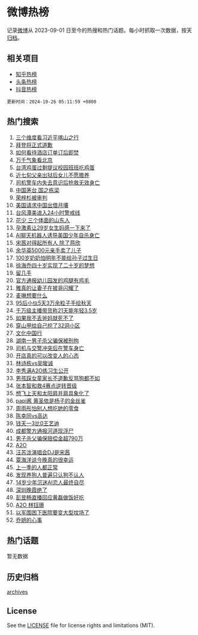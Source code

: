 # 微博热榜

记录[微博](https://www.weibo.com)从 2023-09-01 日至今的热搜和热门话题。每小时抓取一次数据，按天[归档](archives)。

## 相关项目

- [知乎热榜](https://github.com/hotarchive/zhihu)
- [头条热榜](https://github.com/hotarchive/toutiao)
- [抖音热榜](https://github.com/hotarchive/douyin)


`更新时间：2024-10-26 05:11:59 +0800`

## 热门搜索

1. [三个维度看习近平喀山之行](https://m.weibo.cn/search?containerid=100103type%3D1%26t%3D10%26q%3D%23%E4%B8%89%E4%B8%AA%E7%BB%B4%E5%BA%A6%E7%9C%8B%E4%B9%A0%E8%BF%91%E5%B9%B3%E5%96%80%E5%B1%B1%E4%B9%8B%E8%A1%8C%23&stream_entry_id=51&isnewpage=1&extparam=seat%3D1%26q%3D%2523%25E4%25B8%2589%25E4%25B8%25AA%25E7%25BB%25B4%25E5%25BA%25A6%25E7%259C%258B%25E4%25B9%25A0%25E8%25BF%2591%25E5%25B9%25B3%25E5%2596%2580%25E5%25B1%25B1%25E4%25B9%258B%25E8%25A1%258C%2523%26stream_entry_id%3D51%26c_type%3D51%26pos%3D0%26cate%3D10103%26filter_type%3Drealtimehot%26dgr%3D0%26display_time%3D1729890718%26pre_seqid%3D1729890718432093923708)
1. [拜登将正式道歉](https://m.weibo.cn/search?containerid=100103type%3D1%26t%3D10%26q%3D%23%E6%8B%9C%E7%99%BB%E5%B0%86%E6%AD%A3%E5%BC%8F%E9%81%93%E6%AD%89%23&stream_entry_id=31&isnewpage=1&extparam=seat%3D1%26q%3D%2523%25E6%258B%259C%25E7%2599%25BB%25E5%25B0%2586%25E6%25AD%25A3%25E5%25BC%258F%25E9%2581%2593%25E6%25AD%2589%2523%26stream_entry_id%3D31%26dgr%3D0%26flag%3D2%26filter_type%3Drealtimehot%26c_type%3D31%26band_rank%3D1%26pos%3D0%26cate%3D5001%26lcate%3D5001%26realpos%3D1%26display_time%3D1729890718%26pre_seqid%3D1729890718432093923708)
1. [如何看待酒店订单订后即焚](https://m.weibo.cn/search?containerid=100103type%3D1%26t%3D10%26q%3D%23%E5%A6%82%E4%BD%95%E7%9C%8B%E5%BE%85%E9%85%92%E5%BA%97%E8%AE%A2%E5%8D%95%E8%AE%A2%E5%90%8E%E5%8D%B3%E7%84%9A%23&stream_entry_id=31&isnewpage=1&extparam=seat%3D1%26q%3D%2523%25E5%25A6%2582%25E4%25BD%2595%25E7%259C%258B%25E5%25BE%2585%25E9%2585%2592%25E5%25BA%2597%25E8%25AE%25A2%25E5%258D%2595%25E8%25AE%25A2%25E5%2590%258E%25E5%258D%25B3%25E7%2584%259A%2523%26stream_entry_id%3D31%26dgr%3D0%26flag%3D2%26filter_type%3Drealtimehot%26c_type%3D31%26band_rank%3D2%26pos%3D1%26cate%3D5001%26lcate%3D5001%26realpos%3D2%26display_time%3D1729890718%26pre_seqid%3D1729890718432093923708)
1. [万千气象看北京](https://m.weibo.cn/search?containerid=100103type%3D1%26t%3D10%26q%3D%23%E4%B8%87%E5%8D%83%E6%B0%94%E8%B1%A1%E7%9C%8B%E5%8C%97%E4%BA%AC%23&stream_entry_id=31&isnewpage=1&extparam=seat%3D1%26q%3D%2523%25E4%25B8%2587%25E5%258D%2583%25E6%25B0%2594%25E8%25B1%25A1%25E7%259C%258B%25E5%258C%2597%25E4%25BA%25AC%2523%26stream_entry_id%3D31%26dgr%3D0%26flag%3D0%26filter_type%3Drealtimehot%26c_type%3D31%26band_rank%3D3%26pos%3D2%26cate%3D5001%26lcate%3D5001%26realpos%3D3%26display_time%3D1729890718%26pre_seqid%3D1729890718432093923708)
1. [台湾鸡蛋过剩提议校园班班吃鸡蛋](https://m.weibo.cn/search?containerid=100103type%3D1%26t%3D10%26q%3D%23%E5%8F%B0%E6%B9%BE%E9%B8%A1%E8%9B%8B%E8%BF%87%E5%89%A9%E6%8F%90%E8%AE%AE%E6%A0%A1%E5%9B%AD%E7%8F%AD%E7%8F%AD%E5%90%83%E9%B8%A1%E8%9B%8B%23&stream_entry_id=31&isnewpage=1&extparam=seat%3D1%26q%3D%2523%25E5%258F%25B0%25E6%25B9%25BE%25E9%25B8%25A1%25E8%259B%258B%25E8%25BF%2587%25E5%2589%25A9%25E6%258F%2590%25E8%25AE%25AE%25E6%25A0%25A1%25E5%259B%25AD%25E7%258F%25AD%25E7%258F%25AD%25E5%2590%2583%25E9%25B8%25A1%25E8%259B%258B%2523%26stream_entry_id%3D31%26dgr%3D0%26flag%3D1%26filter_type%3Drealtimehot%26c_type%3D31%26band_rank%3D4%26pos%3D3%26cate%3D5001%26lcate%3D5001%26realpos%3D4%26display_time%3D1729890718%26pre_seqid%3D1729890718432093923708)
1. [近七旬父亲出狱后女儿不愿赡养](https://m.weibo.cn/search?containerid=100103type%3D1%26t%3D10%26q%3D%23%E8%BF%91%E4%B8%83%E6%97%AC%E7%88%B6%E4%BA%B2%E5%87%BA%E7%8B%B1%E5%90%8E%E5%A5%B3%E5%84%BF%E4%B8%8D%E6%84%BF%E8%B5%A1%E5%85%BB%23&stream_entry_id=31&isnewpage=1&extparam=seat%3D1%26q%3D%2523%25E8%25BF%2591%25E4%25B8%2583%25E6%2597%25AC%25E7%2588%25B6%25E4%25BA%25B2%25E5%2587%25BA%25E7%258B%25B1%25E5%2590%258E%25E5%25A5%25B3%25E5%2584%25BF%25E4%25B8%258D%25E6%2584%25BF%25E8%25B5%25A1%25E5%2585%25BB%2523%26stream_entry_id%3D31%26dgr%3D0%26flag%3D0%26filter_type%3Drealtimehot%26c_type%3D31%26band_rank%3D5%26pos%3D4%26cate%3D5001%26lcate%3D5001%26realpos%3D5%26display_time%3D1729890718%26pre_seqid%3D1729890718432093923708)
1. [司机警车内失去意识后抢救无效身亡](https://m.weibo.cn/search?containerid=100103type%3D1%26t%3D10%26q%3D%23%E5%8F%B8%E6%9C%BA%E8%AD%A6%E8%BD%A6%E5%86%85%E5%A4%B1%E5%8E%BB%E6%84%8F%E8%AF%86%E5%90%8E%E6%8A%A2%E6%95%91%E6%97%A0%E6%95%88%E8%BA%AB%E4%BA%A1%23&stream_entry_id=31&isnewpage=1&extparam=seat%3D1%26q%3D%2523%25E5%258F%25B8%25E6%259C%25BA%25E8%25AD%25A6%25E8%25BD%25A6%25E5%2586%2585%25E5%25A4%25B1%25E5%258E%25BB%25E6%2584%258F%25E8%25AF%2586%25E5%2590%258E%25E6%258A%25A2%25E6%2595%2591%25E6%2597%25A0%25E6%2595%2588%25E8%25BA%25AB%25E4%25BA%25A1%2523%26stream_entry_id%3D31%26dgr%3D0%26flag%3D0%26filter_type%3Drealtimehot%26c_type%3D31%26band_rank%3D6%26pos%3D5%26cate%3D5001%26lcate%3D5001%26realpos%3D6%26display_time%3D1729890718%26pre_seqid%3D1729890718432093923708)
1. [中国茅台 国之栋梁](https://m.weibo.cn/search?containerid=100103type%3D1%26t%3D10%26q%3D%23%E4%B8%AD%E5%9B%BD%E8%8C%85%E5%8F%B0+%E5%9B%BD%E4%B9%8B%E6%A0%8B%E6%A2%81%23&stream_entry_id=31&isnewpage=1&extparam=seat%3D1%26q%3D%2523%25E4%25B8%25AD%25E5%259B%25BD%25E8%258C%2585%25E5%258F%25B0%2520%25E5%259B%25BD%25E4%25B9%258B%25E6%25A0%258B%25E6%25A2%2581%2523%26stream_entry_id%3D31%26dgr%3D0%26adid%3D260514%26filter_type%3Drealtimehot%26lcate%3D5001%26c_type%3D31%26band_rank%3D7%26topic_ad%3D1%26cate%3D5001%26is_ad_pos%3D1%26pos%3D6%26display_time%3D1729890718%26pre_seqid%3D1729890718432093923708)
1. [荣梓杉被审判](https://m.weibo.cn/search?containerid=100103type%3D1%26t%3D10%26q%3D%23%E8%8D%A3%E6%A2%93%E6%9D%89%E8%A2%AB%E5%AE%A1%E5%88%A4%23&stream_entry_id=31&isnewpage=1&extparam=seat%3D1%26q%3D%2523%25E8%258D%25A3%25E6%25A2%2593%25E6%259D%2589%25E8%25A2%25AB%25E5%25AE%25A1%25E5%2588%25A4%2523%26stream_entry_id%3D31%26dgr%3D0%26flag%3D2%26filter_type%3Drealtimehot%26c_type%3D31%26band_rank%3D7%26pos%3D7%26cate%3D5001%26lcate%3D5001%26realpos%3D7%26display_time%3D1729890718%26pre_seqid%3D1729890718432093923708)
1. [美国请求中国出借月壤](https://m.weibo.cn/search?containerid=100103type%3D1%26t%3D10%26q%3D%23%E7%BE%8E%E5%9B%BD%E8%AF%B7%E6%B1%82%E4%B8%AD%E5%9B%BD%E5%87%BA%E5%80%9F%E6%9C%88%E5%A3%A4%23&stream_entry_id=31&isnewpage=1&extparam=seat%3D1%26q%3D%2523%25E7%25BE%258E%25E5%259B%25BD%25E8%25AF%25B7%25E6%25B1%2582%25E4%25B8%25AD%25E5%259B%25BD%25E5%2587%25BA%25E5%2580%259F%25E6%259C%2588%25E5%25A3%25A4%2523%26stream_entry_id%3D31%26dgr%3D0%26flag%3D0%26filter_type%3Drealtimehot%26c_type%3D31%26band_rank%3D8%26pos%3D8%26cate%3D5001%26lcate%3D5001%26realpos%3D8%26display_time%3D1729890718%26pre_seqid%3D1729890718432093923708)
1. [台风潭美进入24小时警戒线](https://m.weibo.cn/search?containerid=100103type%3D1%26t%3D10%26q%3D%23%E5%8F%B0%E9%A3%8E%E6%BD%AD%E7%BE%8E%E8%BF%9B%E5%85%A524%E5%B0%8F%E6%97%B6%E8%AD%A6%E6%88%92%E7%BA%BF%23&stream_entry_id=31&isnewpage=1&extparam=seat%3D1%26q%3D%2523%25E5%258F%25B0%25E9%25A3%258E%25E6%25BD%25AD%25E7%25BE%258E%25E8%25BF%259B%25E5%2585%25A524%25E5%25B0%258F%25E6%2597%25B6%25E8%25AD%25A6%25E6%2588%2592%25E7%25BA%25BF%2523%26stream_entry_id%3D31%26dgr%3D0%26flag%3D0%26filter_type%3Drealtimehot%26c_type%3D31%26band_rank%3D9%26pos%3D9%26cate%3D5001%26lcate%3D5001%26realpos%3D9%26display_time%3D1729890718%26pre_seqid%3D1729890718432093923708)
1. [花少 三个体面的山东人](https://m.weibo.cn/search?containerid=100103type%3D1%26t%3D10%26q%3D%E8%8A%B1%E5%B0%91+%E4%B8%89%E4%B8%AA%E4%BD%93%E9%9D%A2%E7%9A%84%E5%B1%B1%E4%B8%9C%E4%BA%BA&stream_entry_id=31&isnewpage=1&extparam=seat%3D1%26q%3D%25E8%258A%25B1%25E5%25B0%2591%2520%25E4%25B8%2589%25E4%25B8%25AA%25E4%25BD%2593%25E9%259D%25A2%25E7%259A%2584%25E5%25B1%25B1%25E4%25B8%259C%25E4%25BA%25BA%26stream_entry_id%3D31%26dgr%3D0%26flag%3D0%26filter_type%3Drealtimehot%26c_type%3D31%26band_rank%3D10%26pos%3D10%26cate%3D5001%26lcate%3D5001%26realpos%3D10%26display_time%3D1729890718%26pre_seqid%3D1729890718432093923708)
1. [孕激素让29岁女生妈感一下来了](https://m.weibo.cn/search?containerid=100103type%3D1%26t%3D10%26q%3D%23%E5%AD%95%E6%BF%80%E7%B4%A0%E8%AE%A929%E5%B2%81%E5%A5%B3%E7%94%9F%E5%A6%88%E6%84%9F%E4%B8%80%E4%B8%8B%E6%9D%A5%E4%BA%86%23&stream_entry_id=31&isnewpage=1&extparam=seat%3D1%26q%3D%2523%25E5%25AD%2595%25E6%25BF%2580%25E7%25B4%25A0%25E8%25AE%25A929%25E5%25B2%2581%25E5%25A5%25B3%25E7%2594%259F%25E5%25A6%2588%25E6%2584%259F%25E4%25B8%2580%25E4%25B8%258B%25E6%259D%25A5%25E4%25BA%2586%2523%26stream_entry_id%3D31%26dgr%3D0%26flag%3D2%26filter_type%3Drealtimehot%26c_type%3D31%26band_rank%3D11%26pos%3D11%26cate%3D5001%26lcate%3D5001%26realpos%3D11%26display_time%3D1729890718%26pre_seqid%3D1729890718432093923708)
1. [AI聊天机器人诱导美国少年自杀身亡](https://m.weibo.cn/search?containerid=100103type%3D1%26t%3D10%26q%3D%23AI%E8%81%8A%E5%A4%A9%E6%9C%BA%E5%99%A8%E4%BA%BA%E8%AF%B1%E5%AF%BC%E7%BE%8E%E5%9B%BD%E5%B0%91%E5%B9%B4%E8%87%AA%E6%9D%80%E8%BA%AB%E4%BA%A1%23&stream_entry_id=31&isnewpage=1&extparam=seat%3D1%26q%3D%2523AI%25E8%2581%258A%25E5%25A4%25A9%25E6%259C%25BA%25E5%2599%25A8%25E4%25BA%25BA%25E8%25AF%25B1%25E5%25AF%25BC%25E7%25BE%258E%25E5%259B%25BD%25E5%25B0%2591%25E5%25B9%25B4%25E8%2587%25AA%25E6%259D%2580%25E8%25BA%25AB%25E4%25BA%25A1%2523%26stream_entry_id%3D31%26dgr%3D0%26flag%3D0%26filter_type%3Drealtimehot%26c_type%3D31%26band_rank%3D12%26pos%3D12%26cate%3D5001%26lcate%3D5001%26realpos%3D12%26display_time%3D1729890718%26pre_seqid%3D1729890718432093923708)
1. [宋茜对得起所有人 除了蒋欣](https://m.weibo.cn/search?containerid=100103type%3D1%26t%3D10%26q%3D%E5%AE%8B%E8%8C%9C%E5%AF%B9%E5%BE%97%E8%B5%B7%E6%89%80%E6%9C%89%E4%BA%BA+%E9%99%A4%E4%BA%86%E8%92%8B%E6%AC%A3&stream_entry_id=31&isnewpage=1&extparam=seat%3D1%26q%3D%25E5%25AE%258B%25E8%258C%259C%25E5%25AF%25B9%25E5%25BE%2597%25E8%25B5%25B7%25E6%2589%2580%25E6%259C%2589%25E4%25BA%25BA%2520%25E9%2599%25A4%25E4%25BA%2586%25E8%2592%258B%25E6%25AC%25A3%26stream_entry_id%3D31%26dgr%3D0%26flag%3D2%26filter_type%3Drealtimehot%26c_type%3D31%26band_rank%3D13%26pos%3D13%26cate%3D5001%26lcate%3D5001%26realpos%3D13%26display_time%3D1729890718%26pre_seqid%3D1729890718432093923708)
1. [余华英5000元亲手卖了儿子](https://m.weibo.cn/search?containerid=100103type%3D1%26t%3D10%26q%3D%23%E4%BD%99%E5%8D%8E%E8%8B%B15000%E5%85%83%E4%BA%B2%E6%89%8B%E5%8D%96%E4%BA%86%E5%84%BF%E5%AD%90%23&stream_entry_id=31&isnewpage=1&extparam=seat%3D1%26q%3D%2523%25E4%25BD%2599%25E5%258D%258E%25E8%258B%25B15000%25E5%2585%2583%25E4%25BA%25B2%25E6%2589%258B%25E5%258D%2596%25E4%25BA%2586%25E5%2584%25BF%25E5%25AD%2590%2523%26stream_entry_id%3D31%26dgr%3D0%26flag%3D0%26filter_type%3Drealtimehot%26c_type%3D31%26band_rank%3D14%26pos%3D14%26cate%3D5001%26lcate%3D5001%26realpos%3D14%26display_time%3D1729890718%26pre_seqid%3D1729890718432093923708)
1. [100岁奶奶怕明年不能给孙子过生日](https://m.weibo.cn/search?containerid=100103type%3D1%26t%3D10%26q%3D%23100%E5%B2%81%E5%A5%B6%E5%A5%B6%E6%80%95%E6%98%8E%E5%B9%B4%E4%B8%8D%E8%83%BD%E7%BB%99%E5%AD%99%E5%AD%90%E8%BF%87%E7%94%9F%E6%97%A5%23&stream_entry_id=31&isnewpage=1&extparam=seat%3D1%26q%3D%2523100%25E5%25B2%2581%25E5%25A5%25B6%25E5%25A5%25B6%25E6%2580%2595%25E6%2598%258E%25E5%25B9%25B4%25E4%25B8%258D%25E8%2583%25BD%25E7%25BB%2599%25E5%25AD%2599%25E5%25AD%2590%25E8%25BF%2587%25E7%2594%259F%25E6%2597%25A5%2523%26stream_entry_id%3D31%26dgr%3D0%26flag%3D1%26filter_type%3Drealtimehot%26c_type%3D31%26band_rank%3D15%26pos%3D15%26cate%3D5001%26lcate%3D5001%26realpos%3D15%26display_time%3D1729890718%26pre_seqid%3D1729890718432093923708)
1. [徐海乔四十岁实现了二十岁的梦想](https://m.weibo.cn/search?containerid=100103type%3D1%26t%3D10%26q%3D%E5%BE%90%E6%B5%B7%E4%B9%94%E5%9B%9B%E5%8D%81%E5%B2%81%E5%AE%9E%E7%8E%B0%E4%BA%86%E4%BA%8C%E5%8D%81%E5%B2%81%E7%9A%84%E6%A2%A6%E6%83%B3&stream_entry_id=31&isnewpage=1&extparam=seat%3D1%26q%3D%25E5%25BE%2590%25E6%25B5%25B7%25E4%25B9%2594%25E5%259B%259B%25E5%258D%2581%25E5%25B2%2581%25E5%25AE%259E%25E7%258E%25B0%25E4%25BA%2586%25E4%25BA%258C%25E5%258D%2581%25E5%25B2%2581%25E7%259A%2584%25E6%25A2%25A6%25E6%2583%25B3%26stream_entry_id%3D31%26dgr%3D0%26flag%3D0%26filter_type%3Drealtimehot%26c_type%3D31%26band_rank%3D16%26pos%3D16%26cate%3D5001%26lcate%3D5001%26realpos%3D16%26display_time%3D1729890718%26pre_seqid%3D1729890718432093923708)
1. [留几手](https://m.weibo.cn/search?containerid=100103type%3D1%26t%3D10%26q%3D%E7%95%99%E5%87%A0%E6%89%8B&stream_entry_id=31&isnewpage=1&extparam=seat%3D1%26q%3D%25E7%2595%2599%25E5%2587%25A0%25E6%2589%258B%26stream_entry_id%3D31%26dgr%3D0%26flag%3D0%26filter_type%3Drealtimehot%26c_type%3D31%26band_rank%3D17%26pos%3D17%26cate%3D5001%26lcate%3D5001%26realpos%3D17%26display_time%3D1729890718%26pre_seqid%3D1729890718432093923708)
1. [官方通报幼儿园发的鸡腿有鸡毛](https://m.weibo.cn/search?containerid=100103type%3D1%26t%3D10%26q%3D%23%E5%AE%98%E6%96%B9%E9%80%9A%E6%8A%A5%E5%B9%BC%E5%84%BF%E5%9B%AD%E5%8F%91%E7%9A%84%E9%B8%A1%E8%85%BF%E6%9C%89%E9%B8%A1%E6%AF%9B%23&stream_entry_id=31&isnewpage=1&extparam=seat%3D1%26q%3D%2523%25E5%25AE%2598%25E6%2596%25B9%25E9%2580%259A%25E6%258A%25A5%25E5%25B9%25BC%25E5%2584%25BF%25E5%259B%25AD%25E5%258F%2591%25E7%259A%2584%25E9%25B8%25A1%25E8%2585%25BF%25E6%259C%2589%25E9%25B8%25A1%25E6%25AF%259B%2523%26stream_entry_id%3D31%26dgr%3D0%26flag%3D1%26filter_type%3Drealtimehot%26c_type%3D31%26band_rank%3D18%26pos%3D18%26cate%3D5001%26lcate%3D5001%26realpos%3D18%26display_time%3D1729890718%26pre_seqid%3D1729890718432093923708)
1. [雅真的让妻子在披哥闪耀了](https://m.weibo.cn/search?containerid=100103type%3D1%26t%3D10%26q%3D%E9%9B%85%E7%9C%9F%E7%9A%84%E8%AE%A9%E5%A6%BB%E5%AD%90%E5%9C%A8%E6%8A%AB%E5%93%A5%E9%97%AA%E8%80%80%E4%BA%86&stream_entry_id=31&isnewpage=1&extparam=seat%3D1%26q%3D%25E9%259B%2585%25E7%259C%259F%25E7%259A%2584%25E8%25AE%25A9%25E5%25A6%25BB%25E5%25AD%2590%25E5%259C%25A8%25E6%258A%25AB%25E5%2593%25A5%25E9%2597%25AA%25E8%2580%2580%25E4%25BA%2586%26stream_entry_id%3D31%26dgr%3D0%26flag%3D0%26filter_type%3Drealtimehot%26c_type%3D31%26band_rank%3D19%26pos%3D19%26cate%3D5001%26lcate%3D5001%26realpos%3D19%26display_time%3D1729890718%26pre_seqid%3D1729890718432093923708)
1. [麦琳想要什么](https://m.weibo.cn/search?containerid=100103type%3D1%26t%3D10%26q%3D%E9%BA%A6%E7%90%B3%E6%83%B3%E8%A6%81%E4%BB%80%E4%B9%88&stream_entry_id=31&isnewpage=1&extparam=seat%3D1%26q%3D%25E9%25BA%25A6%25E7%2590%25B3%25E6%2583%25B3%25E8%25A6%2581%25E4%25BB%2580%25E4%25B9%2588%26stream_entry_id%3D31%26dgr%3D0%26flag%3D0%26filter_type%3Drealtimehot%26c_type%3D31%26band_rank%3D20%26pos%3D20%26cate%3D5001%26lcate%3D5001%26realpos%3D20%26display_time%3D1729890718%26pre_seqid%3D1729890718432093923708)
1. [95后小伙5天3万余粒子手绘秋天](https://m.weibo.cn/search?containerid=100103type%3D1%26t%3D10%26q%3D%2395%E5%90%8E%E5%B0%8F%E4%BC%995%E5%A4%A93%E4%B8%87%E4%BD%99%E7%B2%92%E5%AD%90%E6%89%8B%E7%BB%98%E7%A7%8B%E5%A4%A9%23&stream_entry_id=31&isnewpage=1&extparam=seat%3D1%26q%3D%252395%25E5%2590%258E%25E5%25B0%258F%25E4%25BC%25995%25E5%25A4%25A93%25E4%25B8%2587%25E4%25BD%2599%25E7%25B2%2592%25E5%25AD%2590%25E6%2589%258B%25E7%25BB%2598%25E7%25A7%258B%25E5%25A4%25A9%2523%26stream_entry_id%3D31%26dgr%3D0%26flag%3D1%26filter_type%3Drealtimehot%26c_type%3D31%26band_rank%3D21%26pos%3D21%26cate%3D5001%26lcate%3D5001%26realpos%3D21%26display_time%3D1729890718%26pre_seqid%3D1729890718432093923708)
1. [千万级主播带货称21天能年轻3.5岁](https://m.weibo.cn/search?containerid=100103type%3D1%26t%3D10%26q%3D%23%E5%8D%83%E4%B8%87%E7%BA%A7%E4%B8%BB%E6%92%AD%E5%B8%A6%E8%B4%A7%E7%A7%B021%E5%A4%A9%E8%83%BD%E5%B9%B4%E8%BD%BB3.5%E5%B2%81%23&stream_entry_id=31&isnewpage=1&extparam=seat%3D1%26q%3D%2523%25E5%258D%2583%25E4%25B8%2587%25E7%25BA%25A7%25E4%25B8%25BB%25E6%2592%25AD%25E5%25B8%25A6%25E8%25B4%25A7%25E7%25A7%25B021%25E5%25A4%25A9%25E8%2583%25BD%25E5%25B9%25B4%25E8%25BD%25BB3.5%25E5%25B2%2581%2523%26stream_entry_id%3D31%26dgr%3D0%26flag%3D0%26filter_type%3Drealtimehot%26c_type%3D31%26band_rank%3D22%26pos%3D22%26cate%3D5001%26lcate%3D5001%26realpos%3D22%26display_time%3D1729890718%26pre_seqid%3D1729890718432093923708)
1. [如果我不丢爸妈就死不了](https://m.weibo.cn/search?containerid=100103type%3D1%26t%3D10%26q%3D%23%E5%A6%82%E6%9E%9C%E6%88%91%E4%B8%8D%E4%B8%A2%E7%88%B8%E5%A6%88%E5%B0%B1%E6%AD%BB%E4%B8%8D%E4%BA%86%23&stream_entry_id=31&isnewpage=1&extparam=seat%3D1%26q%3D%2523%25E5%25A6%2582%25E6%259E%259C%25E6%2588%2591%25E4%25B8%258D%25E4%25B8%25A2%25E7%2588%25B8%25E5%25A6%2588%25E5%25B0%25B1%25E6%25AD%25BB%25E4%25B8%258D%25E4%25BA%2586%2523%26stream_entry_id%3D31%26dgr%3D0%26flag%3D0%26filter_type%3Drealtimehot%26c_type%3D31%26band_rank%3D23%26pos%3D23%26cate%3D5001%26lcate%3D5001%26realpos%3D23%26display_time%3D1729890718%26pre_seqid%3D1729890718432093923708)
1. [穿山甲给自己挖了32洞小区](https://m.weibo.cn/search?containerid=100103type%3D1%26t%3D10%26q%3D%23%E7%A9%BF%E5%B1%B1%E7%94%B2%E7%BB%99%E8%87%AA%E5%B7%B1%E6%8C%96%E4%BA%8632%E6%B4%9E%E5%B0%8F%E5%8C%BA%23&stream_entry_id=31&isnewpage=1&extparam=seat%3D1%26q%3D%2523%25E7%25A9%25BF%25E5%25B1%25B1%25E7%2594%25B2%25E7%25BB%2599%25E8%2587%25AA%25E5%25B7%25B1%25E6%258C%2596%25E4%25BA%258632%25E6%25B4%259E%25E5%25B0%258F%25E5%258C%25BA%2523%26stream_entry_id%3D31%26dgr%3D0%26flag%3D0%26filter_type%3Drealtimehot%26c_type%3D31%26band_rank%3D24%26pos%3D24%26cate%3D5001%26lcate%3D5001%26realpos%3D24%26display_time%3D1729890718%26pre_seqid%3D1729890718432093923708)
1. [文化中国行](https://m.weibo.cn/search?containerid=100103type%3D1%26t%3D10%26q%3D%23%E6%96%87%E5%8C%96%E4%B8%AD%E5%9B%BD%E8%A1%8C%23&stream_entry_id=31&isnewpage=1&extparam=seat%3D1%26q%3D%2523%25E6%2596%2587%25E5%258C%2596%25E4%25B8%25AD%25E5%259B%25BD%25E8%25A1%258C%2523%26stream_entry_id%3D31%26dgr%3D0%26flag%3D1%26filter_type%3Drealtimehot%26c_type%3D31%26band_rank%3D25%26pos%3D25%26cate%3D5001%26lcate%3D5001%26realpos%3D25%26display_time%3D1729890718%26pre_seqid%3D1729890718432093923708)
1. [湖南一男子杀父骗保被刑拘](https://m.weibo.cn/search?containerid=100103type%3D1%26t%3D10%26q%3D%23%E6%B9%96%E5%8D%97%E4%B8%80%E7%94%B7%E5%AD%90%E6%9D%80%E7%88%B6%E9%AA%97%E4%BF%9D%E8%A2%AB%E5%88%91%E6%8B%98%23&stream_entry_id=31&isnewpage=1&extparam=seat%3D1%26q%3D%2523%25E6%25B9%2596%25E5%258D%2597%25E4%25B8%2580%25E7%2594%25B7%25E5%25AD%2590%25E6%259D%2580%25E7%2588%25B6%25E9%25AA%2597%25E4%25BF%259D%25E8%25A2%25AB%25E5%2588%2591%25E6%258B%2598%2523%26stream_entry_id%3D31%26dgr%3D0%26flag%3D0%26filter_type%3Drealtimehot%26c_type%3D31%26band_rank%3D26%26pos%3D26%26cate%3D5001%26lcate%3D5001%26realpos%3D26%26display_time%3D1729890718%26pre_seqid%3D1729890718432093923708)
1. [司机与交警冲突后在警车身亡](https://m.weibo.cn/search?containerid=100103type%3D1%26t%3D10%26q%3D%23%E5%8F%B8%E6%9C%BA%E4%B8%8E%E4%BA%A4%E8%AD%A6%E5%86%B2%E7%AA%81%E5%90%8E%E5%9C%A8%E8%AD%A6%E8%BD%A6%E8%BA%AB%E4%BA%A1%23&stream_entry_id=31&isnewpage=1&extparam=seat%3D1%26q%3D%2523%25E5%258F%25B8%25E6%259C%25BA%25E4%25B8%258E%25E4%25BA%25A4%25E8%25AD%25A6%25E5%2586%25B2%25E7%25AA%2581%25E5%2590%258E%25E5%259C%25A8%25E8%25AD%25A6%25E8%25BD%25A6%25E8%25BA%25AB%25E4%25BA%25A1%2523%26stream_entry_id%3D31%26dgr%3D0%26flag%3D0%26filter_type%3Drealtimehot%26c_type%3D31%26band_rank%3D27%26pos%3D27%26cate%3D5001%26lcate%3D5001%26realpos%3D27%26display_time%3D1729890718%26pre_seqid%3D1729890718432093923708)
1. [开店真的可以改变人的心态](https://m.weibo.cn/search?containerid=100103type%3D1%26t%3D10%26q%3D%E5%BC%80%E5%BA%97%E7%9C%9F%E7%9A%84%E5%8F%AF%E4%BB%A5%E6%94%B9%E5%8F%98%E4%BA%BA%E7%9A%84%E5%BF%83%E6%80%81&stream_entry_id=31&isnewpage=1&extparam=seat%3D1%26q%3D%25E5%25BC%2580%25E5%25BA%2597%25E7%259C%259F%25E7%259A%2584%25E5%258F%25AF%25E4%25BB%25A5%25E6%2594%25B9%25E5%258F%2598%25E4%25BA%25BA%25E7%259A%2584%25E5%25BF%2583%25E6%2580%2581%26stream_entry_id%3D31%26dgr%3D0%26flag%3D0%26filter_type%3Drealtimehot%26c_type%3D31%26band_rank%3D28%26pos%3D28%26cate%3D5001%26lcate%3D5001%26realpos%3D28%26display_time%3D1729890718%26pre_seqid%3D1729890718432093923708)
1. [林诗栋vs吴晙诚](https://m.weibo.cn/search?containerid=100103type%3D1%26t%3D10%26q%3D%23%E6%9E%97%E8%AF%97%E6%A0%8Bvs%E5%90%B4%E6%99%99%E8%AF%9A%23&stream_entry_id=31&isnewpage=1&extparam=seat%3D1%26q%3D%2523%25E6%259E%2597%25E8%25AF%2597%25E6%25A0%258Bvs%25E5%2590%25B4%25E6%2599%2599%25E8%25AF%259A%2523%26stream_entry_id%3D31%26dgr%3D0%26flag%3D0%26filter_type%3Drealtimehot%26c_type%3D31%26band_rank%3D29%26pos%3D29%26cate%3D5001%26lcate%3D5001%26realpos%3D29%26display_time%3D1729890718%26pre_seqid%3D1729890718432093923708)
1. [李秀满A2O练习生公开](https://m.weibo.cn/search?containerid=100103type%3D1%26t%3D10%26q%3D%23%E6%9D%8E%E7%A7%80%E6%BB%A1A2O%E7%BB%83%E4%B9%A0%E7%94%9F%E5%85%AC%E5%BC%80%23&stream_entry_id=31&isnewpage=1&extparam=seat%3D1%26q%3D%2523%25E6%259D%258E%25E7%25A7%2580%25E6%25BB%25A1A2O%25E7%25BB%2583%25E4%25B9%25A0%25E7%2594%259F%25E5%2585%25AC%25E5%25BC%2580%2523%26stream_entry_id%3D31%26dgr%3D0%26flag%3D0%26filter_type%3Drealtimehot%26c_type%3D31%26band_rank%3D30%26pos%3D30%26cate%3D5001%26lcate%3D5001%26realpos%3D30%26display_time%3D1729890718%26pre_seqid%3D1729890718432093923708)
1. [男孩踩女童家长不道歉反骂狗都不如](https://m.weibo.cn/search?containerid=100103type%3D1%26t%3D10%26q%3D%23%E7%94%B7%E5%AD%A9%E8%B8%A9%E5%A5%B3%E7%AB%A5%E5%AE%B6%E9%95%BF%E4%B8%8D%E9%81%93%E6%AD%89%E5%8F%8D%E9%AA%82%E7%8B%97%E9%83%BD%E4%B8%8D%E5%A6%82%23&stream_entry_id=31&isnewpage=1&extparam=seat%3D1%26q%3D%2523%25E7%2594%25B7%25E5%25AD%25A9%25E8%25B8%25A9%25E5%25A5%25B3%25E7%25AB%25A5%25E5%25AE%25B6%25E9%2595%25BF%25E4%25B8%258D%25E9%2581%2593%25E6%25AD%2589%25E5%258F%258D%25E9%25AA%2582%25E7%258B%2597%25E9%2583%25BD%25E4%25B8%258D%25E5%25A6%2582%2523%26stream_entry_id%3D31%26dgr%3D0%26flag%3D0%26filter_type%3Drealtimehot%26c_type%3D31%26band_rank%3D31%26pos%3D31%26cate%3D5001%26lcate%3D5001%26realpos%3D31%26display_time%3D1729890718%26pre_seqid%3D1729890718432093923708)
1. [张本智和救4赛点逆转晋级](https://m.weibo.cn/search?containerid=100103type%3D1%26t%3D10%26q%3D%23%E5%BC%A0%E6%9C%AC%E6%99%BA%E5%92%8C%E6%95%914%E8%B5%9B%E7%82%B9%E9%80%86%E8%BD%AC%E6%99%8B%E7%BA%A7%23&stream_entry_id=31&isnewpage=1&extparam=seat%3D1%26q%3D%2523%25E5%25BC%25A0%25E6%259C%25AC%25E6%2599%25BA%25E5%2592%258C%25E6%2595%25914%25E8%25B5%259B%25E7%2582%25B9%25E9%2580%2586%25E8%25BD%25AC%25E6%2599%258B%25E7%25BA%25A7%2523%26stream_entry_id%3D31%26dgr%3D0%26flag%3D0%26filter_type%3Drealtimehot%26c_type%3D31%26band_rank%3D32%26pos%3D32%26cate%3D5001%26lcate%3D5001%26realpos%3D32%26display_time%3D1729890718%26pre_seqid%3D1729890718432093923708)
1. [想飞上天和太阳肩并肩具象化了](https://m.weibo.cn/search?containerid=100103type%3D1%26t%3D10%26q%3D%23%E6%83%B3%E9%A3%9E%E4%B8%8A%E5%A4%A9%E5%92%8C%E5%A4%AA%E9%98%B3%E8%82%A9%E5%B9%B6%E8%82%A9%E5%85%B7%E8%B1%A1%E5%8C%96%E4%BA%86%23&stream_entry_id=31&isnewpage=1&extparam=seat%3D1%26q%3D%2523%25E6%2583%25B3%25E9%25A3%259E%25E4%25B8%258A%25E5%25A4%25A9%25E5%2592%258C%25E5%25A4%25AA%25E9%2598%25B3%25E8%2582%25A9%25E5%25B9%25B6%25E8%2582%25A9%25E5%2585%25B7%25E8%25B1%25A1%25E5%258C%2596%25E4%25BA%2586%2523%26stream_entry_id%3D31%26dgr%3D0%26flag%3D1%26filter_type%3Drealtimehot%26c_type%3D31%26band_rank%3D33%26pos%3D33%26cate%3D5001%26lcate%3D5001%26realpos%3D33%26display_time%3D1729890718%26pre_seqid%3D1729890718432093923708)
1. [papi酱 黄圣依是杨子的金丝雀](https://m.weibo.cn/search?containerid=100103type%3D1%26t%3D10%26q%3Dpapi%E9%85%B1+%E9%BB%84%E5%9C%A3%E4%BE%9D%E6%98%AF%E6%9D%A8%E5%AD%90%E7%9A%84%E9%87%91%E4%B8%9D%E9%9B%80&stream_entry_id=31&isnewpage=1&extparam=seat%3D1%26q%3Dpapi%25E9%2585%25B1%2520%25E9%25BB%2584%25E5%259C%25A3%25E4%25BE%259D%25E6%2598%25AF%25E6%259D%25A8%25E5%25AD%2590%25E7%259A%2584%25E9%2587%2591%25E4%25B8%259D%25E9%259B%2580%26stream_entry_id%3D31%26dgr%3D0%26flag%3D0%26filter_type%3Drealtimehot%26c_type%3D31%26band_rank%3D34%26pos%3D34%26cate%3D5001%26lcate%3D5001%26realpos%3D34%26display_time%3D1729890718%26pre_seqid%3D1729890718432093923708)
1. [周雨彤怕别人想吃她的零食](https://m.weibo.cn/search?containerid=100103type%3D1%26t%3D10%26q%3D%23%E5%91%A8%E9%9B%A8%E5%BD%A4%E6%80%95%E5%88%AB%E4%BA%BA%E6%83%B3%E5%90%83%E5%A5%B9%E7%9A%84%E9%9B%B6%E9%A3%9F%23&stream_entry_id=31&isnewpage=1&extparam=seat%3D1%26q%3D%2523%25E5%2591%25A8%25E9%259B%25A8%25E5%25BD%25A4%25E6%2580%2595%25E5%2588%25AB%25E4%25BA%25BA%25E6%2583%25B3%25E5%2590%2583%25E5%25A5%25B9%25E7%259A%2584%25E9%259B%25B6%25E9%25A3%259F%2523%26stream_entry_id%3D31%26dgr%3D0%26flag%3D0%26filter_type%3Drealtimehot%26c_type%3D31%26band_rank%3D35%26pos%3D35%26cate%3D5001%26lcate%3D5001%26realpos%3D35%26display_time%3D1729890718%26pre_seqid%3D1729890718432093923708)
1. [陈幸同vs高达](https://m.weibo.cn/search?containerid=100103type%3D1%26t%3D10%26q%3D%23%E9%99%88%E5%B9%B8%E5%90%8Cvs%E9%AB%98%E8%BE%BE%23&stream_entry_id=31&isnewpage=1&extparam=seat%3D1%26q%3D%2523%25E9%2599%2588%25E5%25B9%25B8%25E5%2590%258Cvs%25E9%25AB%2598%25E8%25BE%25BE%2523%26stream_entry_id%3D31%26dgr%3D0%26flag%3D0%26filter_type%3Drealtimehot%26c_type%3D31%26band_rank%3D36%26pos%3D36%26cate%3D5001%26lcate%3D5001%26realpos%3D36%26display_time%3D1729890718%26pre_seqid%3D1729890718432093923708)
1. [钱天一3比0王艺迪](https://m.weibo.cn/search?containerid=100103type%3D1%26t%3D10%26q%3D%23%E9%92%B1%E5%A4%A9%E4%B8%803%E6%AF%940%E7%8E%8B%E8%89%BA%E8%BF%AA%23&stream_entry_id=31&isnewpage=1&extparam=seat%3D1%26q%3D%2523%25E9%2592%25B1%25E5%25A4%25A9%25E4%25B8%25803%25E6%25AF%25940%25E7%258E%258B%25E8%2589%25BA%25E8%25BF%25AA%2523%26stream_entry_id%3D31%26dgr%3D0%26flag%3D0%26filter_type%3Drealtimehot%26c_type%3D31%26band_rank%3D37%26pos%3D37%26cate%3D5001%26lcate%3D5001%26realpos%3D37%26display_time%3D1729890718%26pre_seqid%3D1729890718432093923708)
1. [成都警方通报河道现浮尸](https://m.weibo.cn/search?containerid=100103type%3D1%26t%3D10%26q%3D%23%E6%88%90%E9%83%BD%E8%AD%A6%E6%96%B9%E9%80%9A%E6%8A%A5%E6%B2%B3%E9%81%93%E7%8E%B0%E6%B5%AE%E5%B0%B8%23&stream_entry_id=31&isnewpage=1&extparam=seat%3D1%26q%3D%2523%25E6%2588%2590%25E9%2583%25BD%25E8%25AD%25A6%25E6%2596%25B9%25E9%2580%259A%25E6%258A%25A5%25E6%25B2%25B3%25E9%2581%2593%25E7%258E%25B0%25E6%25B5%25AE%25E5%25B0%25B8%2523%26stream_entry_id%3D31%26dgr%3D0%26flag%3D0%26filter_type%3Drealtimehot%26c_type%3D31%26band_rank%3D38%26pos%3D38%26cate%3D5001%26lcate%3D5001%26realpos%3D38%26display_time%3D1729890718%26pre_seqid%3D1729890718432093923708)
1. [男子杀父骗保赔偿金超790万](https://m.weibo.cn/search?containerid=100103type%3D1%26t%3D10%26q%3D%23%E7%94%B7%E5%AD%90%E6%9D%80%E7%88%B6%E9%AA%97%E4%BF%9D%E8%B5%94%E5%81%BF%E9%87%91%E8%B6%85790%E4%B8%87%23&stream_entry_id=31&isnewpage=1&extparam=seat%3D1%26q%3D%2523%25E7%2594%25B7%25E5%25AD%2590%25E6%259D%2580%25E7%2588%25B6%25E9%25AA%2597%25E4%25BF%259D%25E8%25B5%2594%25E5%2581%25BF%25E9%2587%2591%25E8%25B6%2585790%25E4%25B8%2587%2523%26stream_entry_id%3D31%26dgr%3D0%26flag%3D0%26filter_type%3Drealtimehot%26c_type%3D31%26band_rank%3D39%26pos%3D39%26cate%3D5001%26lcate%3D5001%26realpos%3D39%26display_time%3D1729890718%26pre_seqid%3D1729890718432093923708)
1. [A2O](https://m.weibo.cn/search?containerid=100103type%3D1%26t%3D10%26q%3DA2O&stream_entry_id=31&isnewpage=1&extparam=seat%3D1%26q%3DA2O%26stream_entry_id%3D31%26dgr%3D0%26flag%3D0%26filter_type%3Drealtimehot%26c_type%3D31%26band_rank%3D40%26pos%3D40%26cate%3D5001%26lcate%3D5001%26realpos%3D40%26display_time%3D1729890718%26pre_seqid%3D1729890718432093923708)
1. [汪苏泷演唱会DJ是宋茜](https://m.weibo.cn/search?containerid=100103type%3D1%26t%3D10%26q%3D%23%E6%B1%AA%E8%8B%8F%E6%B3%B7%E6%BC%94%E5%94%B1%E4%BC%9ADJ%E6%98%AF%E5%AE%8B%E8%8C%9C%23&stream_entry_id=31&isnewpage=1&extparam=seat%3D1%26q%3D%2523%25E6%25B1%25AA%25E8%258B%258F%25E6%25B3%25B7%25E6%25BC%2594%25E5%2594%25B1%25E4%25BC%259ADJ%25E6%2598%25AF%25E5%25AE%258B%25E8%258C%259C%2523%26stream_entry_id%3D31%26dgr%3D0%26flag%3D0%26filter_type%3Drealtimehot%26c_type%3D31%26band_rank%3D41%26pos%3D41%26cate%3D5001%26lcate%3D5001%26realpos%3D41%26display_time%3D1729890718%26pre_seqid%3D1729890718432093923708)
1. [覃海洋说今晚真的很幸运](https://m.weibo.cn/search?containerid=100103type%3D1%26t%3D10%26q%3D%23%E8%A6%83%E6%B5%B7%E6%B4%8B%E8%AF%B4%E4%BB%8A%E6%99%9A%E7%9C%9F%E7%9A%84%E5%BE%88%E5%B9%B8%E8%BF%90%23&stream_entry_id=31&isnewpage=1&extparam=seat%3D1%26q%3D%2523%25E8%25A6%2583%25E6%25B5%25B7%25E6%25B4%258B%25E8%25AF%25B4%25E4%25BB%258A%25E6%2599%259A%25E7%259C%259F%25E7%259A%2584%25E5%25BE%2588%25E5%25B9%25B8%25E8%25BF%2590%2523%26stream_entry_id%3D31%26dgr%3D0%26flag%3D0%26filter_type%3Drealtimehot%26c_type%3D31%26band_rank%3D42%26pos%3D42%26cate%3D5001%26lcate%3D5001%26realpos%3D42%26display_time%3D1729890718%26pre_seqid%3D1729890718432093923708)
1. [上一季的人都正常](https://m.weibo.cn/search?containerid=100103type%3D1%26t%3D10%26q%3D%E4%B8%8A%E4%B8%80%E5%AD%A3%E7%9A%84%E4%BA%BA%E9%83%BD%E6%AD%A3%E5%B8%B8&stream_entry_id=31&isnewpage=1&extparam=seat%3D1%26q%3D%25E4%25B8%258A%25E4%25B8%2580%25E5%25AD%25A3%25E7%259A%2584%25E4%25BA%25BA%25E9%2583%25BD%25E6%25AD%25A3%25E5%25B8%25B8%26stream_entry_id%3D31%26dgr%3D0%26flag%3D0%26filter_type%3Drealtimehot%26c_type%3D31%26band_rank%3D43%26pos%3D43%26cate%3D5001%26lcate%3D5001%26realpos%3D43%26display_time%3D1729890718%26pre_seqid%3D1729890718432093923708)
1. [发现养狗人普遍只认狗不认人](https://m.weibo.cn/search?containerid=100103type%3D1%26t%3D10%26q%3D%23%E5%8F%91%E7%8E%B0%E5%85%BB%E7%8B%97%E4%BA%BA%E6%99%AE%E9%81%8D%E5%8F%AA%E8%AE%A4%E7%8B%97%E4%B8%8D%E8%AE%A4%E4%BA%BA%23&stream_entry_id=31&isnewpage=1&extparam=seat%3D1%26q%3D%2523%25E5%258F%2591%25E7%258E%25B0%25E5%2585%25BB%25E7%258B%2597%25E4%25BA%25BA%25E6%2599%25AE%25E9%2581%258D%25E5%258F%25AA%25E8%25AE%25A4%25E7%258B%2597%25E4%25B8%258D%25E8%25AE%25A4%25E4%25BA%25BA%2523%26stream_entry_id%3D31%26dgr%3D0%26flag%3D0%26filter_type%3Drealtimehot%26c_type%3D31%26band_rank%3D44%26pos%3D44%26cate%3D5001%26lcate%3D5001%26realpos%3D44%26display_time%3D1729890718%26pre_seqid%3D1729890718432093923708)
1. [14岁少年沉迷AI恋人最终自尽](https://m.weibo.cn/search?containerid=100103type%3D1%26t%3D10%26q%3D%2314%E5%B2%81%E5%B0%91%E5%B9%B4%E6%B2%89%E8%BF%B7AI%E6%81%8B%E4%BA%BA%E6%9C%80%E7%BB%88%E8%87%AA%E5%B0%BD%23&stream_entry_id=31&isnewpage=1&extparam=seat%3D1%26q%3D%252314%25E5%25B2%2581%25E5%25B0%2591%25E5%25B9%25B4%25E6%25B2%2589%25E8%25BF%25B7AI%25E6%2581%258B%25E4%25BA%25BA%25E6%259C%2580%25E7%25BB%2588%25E8%2587%25AA%25E5%25B0%25BD%2523%26stream_entry_id%3D31%26dgr%3D0%26flag%3D0%26filter_type%3Drealtimehot%26c_type%3D31%26band_rank%3D45%26pos%3D45%26cate%3D5001%26lcate%3D5001%26realpos%3D45%26display_time%3D1729890718%26pre_seqid%3D1729890718432093923708)
1. [深圳晚霞绝了](https://m.weibo.cn/search?containerid=100103type%3D1%26t%3D10%26q%3D%23%E6%B7%B1%E5%9C%B3%E6%99%9A%E9%9C%9E%E7%BB%9D%E4%BA%86%23&stream_entry_id=31&isnewpage=1&extparam=seat%3D1%26q%3D%2523%25E6%25B7%25B1%25E5%259C%25B3%25E6%2599%259A%25E9%259C%259E%25E7%25BB%259D%25E4%25BA%2586%2523%26stream_entry_id%3D31%26dgr%3D0%26flag%3D0%26filter_type%3Drealtimehot%26c_type%3D31%26band_rank%3D46%26pos%3D46%26cate%3D5001%26lcate%3D5001%26realpos%3D46%26display_time%3D1729890718%26pre_seqid%3D1729890718432093923708)
1. [彭昱畅直播回应黄磊做饭好吃](https://m.weibo.cn/search?containerid=100103type%3D1%26t%3D10%26q%3D%23%E5%BD%AD%E6%98%B1%E7%95%85%E7%9B%B4%E6%92%AD%E5%9B%9E%E5%BA%94%E9%BB%84%E7%A3%8A%E5%81%9A%E9%A5%AD%E5%A5%BD%E5%90%83%23&stream_entry_id=31&isnewpage=1&extparam=seat%3D1%26q%3D%2523%25E5%25BD%25AD%25E6%2598%25B1%25E7%2595%2585%25E7%259B%25B4%25E6%2592%25AD%25E5%259B%259E%25E5%25BA%2594%25E9%25BB%2584%25E7%25A3%258A%25E5%2581%259A%25E9%25A5%25AD%25E5%25A5%25BD%25E5%2590%2583%2523%26stream_entry_id%3D31%26dgr%3D0%26flag%3D0%26filter_type%3Drealtimehot%26c_type%3D31%26band_rank%3D47%26pos%3D47%26cate%3D5001%26lcate%3D5001%26realpos%3D47%26display_time%3D1729890718%26pre_seqid%3D1729890718432093923708)
1. [A2O 林钰珊](https://m.weibo.cn/search?containerid=100103type%3D1%26t%3D10%26q%3DA2O+%E6%9E%97%E9%92%B0%E7%8F%8A&stream_entry_id=31&isnewpage=1&extparam=seat%3D1%26q%3DA2O%2520%25E6%259E%2597%25E9%2592%25B0%25E7%258F%258A%26stream_entry_id%3D31%26dgr%3D0%26flag%3D0%26filter_type%3Drealtimehot%26c_type%3D31%26band_rank%3D48%26pos%3D48%26cate%3D5001%26lcate%3D5001%26realpos%3D48%26display_time%3D1729890718%26pre_seqid%3D1729890718432093923708)
1. [以军围困下医院要变大型坟场了](https://m.weibo.cn/search?containerid=100103type%3D1%26t%3D10%26q%3D%23%E4%BB%A5%E5%86%9B%E5%9B%B4%E5%9B%B0%E4%B8%8B%E5%8C%BB%E9%99%A2%E8%A6%81%E5%8F%98%E5%A4%A7%E5%9E%8B%E5%9D%9F%E5%9C%BA%E4%BA%86%23&stream_entry_id=31&isnewpage=1&extparam=seat%3D1%26q%3D%2523%25E4%25BB%25A5%25E5%2586%259B%25E5%259B%25B4%25E5%259B%25B0%25E4%25B8%258B%25E5%258C%25BB%25E9%2599%25A2%25E8%25A6%2581%25E5%258F%2598%25E5%25A4%25A7%25E5%259E%258B%25E5%259D%259F%25E5%259C%25BA%25E4%25BA%2586%2523%26stream_entry_id%3D31%26dgr%3D0%26flag%3D0%26filter_type%3Drealtimehot%26c_type%3D31%26band_rank%3D49%26pos%3D49%26cate%3D5001%26lcate%3D5001%26realpos%3D49%26display_time%3D1729890718%26pre_seqid%3D1729890718432093923708)
1. [乔妍的心事](https://m.weibo.cn/search?containerid=100103type%3D1%26t%3D10%26q%3D%E4%B9%94%E5%A6%8D%E7%9A%84%E5%BF%83%E4%BA%8B&stream_entry_id=31&isnewpage=1&extparam=seat%3D1%26q%3D%25E4%25B9%2594%25E5%25A6%258D%25E7%259A%2584%25E5%25BF%2583%25E4%25BA%258B%26stream_entry_id%3D31%26dgr%3D0%26flag%3D0%26filter_type%3Drealtimehot%26c_type%3D31%26band_rank%3D50%26pos%3D50%26cate%3D5001%26lcate%3D5001%26realpos%3D50%26display_time%3D1729890718%26pre_seqid%3D1729890718432093923708)

## 热门话题

暂无数据

## 历史归档

[archives](archives)

## License

See the [LICENSE](LICENSE) file for license rights and limitations (MIT).
